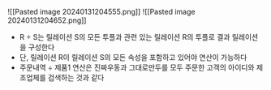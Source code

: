 ![[Pasted image 20240131204555.png]]
![[Pasted image 20240131204652.png]]
- R ÷ S는 릴레이션 S의 모든 투플과 관련 있는 릴레이션 R의 투플로 결과 릴레이션을 구성한다
- 단, 릴레이션 R이 릴레이션 S의 모든 속성을 포함하고 있어야 연산이 가능하다
- 주문내역 ÷ 제품1 연산은 진짜우동과 그대로만두를 모두 주문한 고객의 아이디와 제조업체를 검색하는 것과 같다